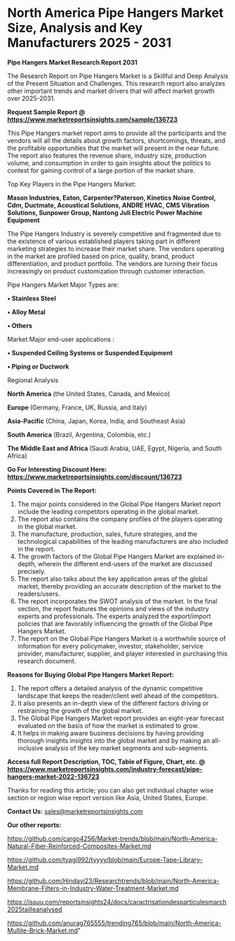 # North America Pipe Hangers Market Size, Analysis and Key Manufacturers 2025 - 2031

<strong>Pipe Hangers Market Research Report 2031</strong>

The Research Report on Pipe Hangers Market is a Skillful and Deep Analysis of the Present Situation and Challenges. This research report also analyzes other important trends and market drivers that will affect market growth over 2025-2031.

<strong>Request Sample Report @ <a href=https://www.marketreportsinsights.com/sample/136723>https://www.marketreportsinsights.com/sample/136723</a></strong>

This Pipe Hangers market report aims to provide all the participants and the vendors will all the details about growth factors, shortcomings, threats, and the profitable opportunities that the market will present in the near future. The report also features the revenue share, industry size, production volume, and consumption in order to gain insights about the politics to contest for gaining control of a large portion of the market share.

Top Key Players in the Pipe Hangers Market:

<strong>Mason Industries, Eaton, Carpenter?Paterson, Kinetics Noise Control, Cdm, Ductmate, Acoustical Solutions, ANDRE HVAC, CMS Vibration Solutions, Sunpower Group, Nantong Juli Electric Power Machine Equipment</strong>

The Pipe Hangers Industry is severely competitive and fragmented due to the existence of various established players taking part in different marketing strategies to increase their market share. The vendors operating in the market are profiled based on price, quality, brand, product differentiation, and product portfolio. The vendors are turning their focus increasingly on product customization through customer interaction.

Pipe Hangers Market Major Types are:

<strong>• Stainless Steel

• Alloy Metal

• Others</strong>

Market Major end-user applications :

<strong>• Suspended Ceiling Systems or Suspended Equipment

• Piping or Ductwork</strong>

Regional Analysis

</u><strong><b>North America</b></strong> (the United States, Canada, and Mexico)

<strong><b>Europe </b></strong>(Germany, France, UK, Russia, and Italy)

<strong><b>Asia-Pacific</b></strong> (China, Japan, Korea, India, and Southeast Asia)

<strong><b>South America</b></strong> (Brazil, Argentina, Colombia, etc.)

<strong><b>The Middle East and Africa</b></strong> (Saudi Arabia, UAE, Egypt, Nigeria, and South Africa)

<strong>Go For Interesting Discount Here: <a href=https://www.marketreportsinsights.com/discount/136723>https://www.marketreportsinsights.com/discount/136723</a></strong>

<strong>Points Covered in The Report:</strong>
<ol>
  <li>The major points considered in the Global Pipe Hangers Market report include the leading competitors operating in the global market.</li>
  <li>The report also contains the company profiles of the players operating in the global market.</li>
  <li>The manufacture, production, sales, future strategies, and the technological capabilities of the leading manufacturers are also included in the report.</li>
  <li>The growth factors of the Global Pipe Hangers Market are explained in-depth, wherein the different end-users of the market are discussed precisely.</li>
  <li>The report also talks about the key application areas of the global market, thereby providing an accurate description of the market to the readers/users.</li>
  <li>The report incorporates the SWOT analysis of the market. In the final section, the report features the opinions and views of the industry experts and professionals. The experts analyzed the export/import policies that are favorably influencing the growth of the Global Pipe Hangers Market.</li>
  <li>The report on the Global Pipe Hangers Market is a worthwhile source of information for every policymaker, investor, stakeholder, service provider, manufacturer, supplier, and player interested in purchasing this research document.</li>
</ol>
<strong>Reasons for Buying Global Pipe Hangers Market Report:</strong>

<ol>
  <li>The report offers a detailed analysis of the dynamic competitive landscape that keeps the reader/client well ahead of the competitors.</li>
  <li>It also presents an in-depth view of the different factors driving or restraining the growth of the global market.</li>
  <li>The Global Pipe Hangers Market report provides an eight-year forecast evaluated on the basis of how the market is estimated to grow.</li>
  <li>It helps in making aware business decisions by having providing thorough insights insights into the global market and by making an all-inclusive analysis of the key market segments and sub-segments.</li>
</ol>
<strong>Access full Report Description, TOC, Table of Figure, Chart, etc. @ <a href=https://www.marketreportsinsights.com/industry-forecast/pipe-hangers-market-2022-136723>https://www.marketreportsinsights.com/industry-forecast/pipe-hangers-market-2022-136723</a></strong>


Thanks for reading this article; you can also get individual chapter wise section or region wise report version like Asia, United States, Europe.

<strong>Contact Us:</strong>
sales@marketreportsinsights.com

<strong>Our other reports:</strong>

<a href=https://github.com/cargo4256/Market-trends/blob/main/North-America-Natural-Fiber-Reinforced-Composites-Market.md>https://github.com/cargo4256/Market-trends/blob/main/North-America-Natural-Fiber-Reinforced-Composites-Market.md</a>

<a href=https://github.com/tyagi992/tyyyy/blob/main/Europe-Tape-Library-Market.md>https://github.com/tyagi992/tyyyy/blob/main/Europe-Tape-Library-Market.md</a>

<a href=https://github.com/Hindavi23/Researchtrends/blob/main/North-America-Membrane-Filters-in-Industry-Water-Treatment-Market.md>https://github.com/Hindavi23/Researchtrends/blob/main/North-America-Membrane-Filters-in-Industry-Water-Treatment-Market.md</a>

<a href=https://issuu.com/reportsinsights24/docs/caractrisationdesparticulesmarch2025tailleanalysed>https://issuu.com/reportsinsights24/docs/caractrisationdesparticulesmarch2025tailleanalysed</a>

<a href=https://github.com/anurag765555/trending765/blob/main/North-America-Mullite-Brick-Market.md>https://github.com/anurag765555/trending765/blob/main/North-America-Mullite-Brick-Market.md</a>"
